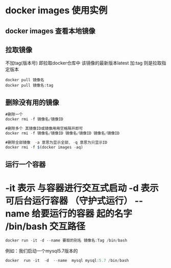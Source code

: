 # docker images 使用实例

## docker images 查看本地镜像
## 拉取镜像 
不加tag(版本号) 即拉取docker仓库中 该镜像的最新版本latest 加:tag 则是拉取指定版本
```
docker pull 镜像名 
docker pull 镜像名:tag 
```
## 删除没有用的镜像
```js
#删除一个
docker rmi -f 镜像名/镜像ID

#删除多个 其镜像ID或镜像用用空格隔开即可 
docker rmi -f 镜像名/镜像ID 镜像名/镜像ID 镜像名/镜像ID

#删除全部镜像  -a 意思为显示全部, -q 意思为只显示ID
docker rmi -f $(docker images -aq)
```

## 运行一个容器

# -it 表示 与容器进行交互式启动 -d 表示可后台运行容器 （守护式运行）  --name 给要运行的容器 起的名字  /bin/bash  交互路径
```js
docker run -it -d --name 要取的别名 镜像名:Tag /bin/bash  
```
 例如：我们启动一个mysql5.7版本的
```js
docker  run -it  -d  --name  mysql mysql:5.7 /bin/bash
```